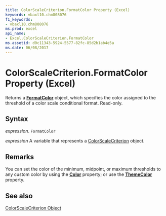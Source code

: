 ```yaml
---
title: ColorScaleCriterion.FormatColor Property (Excel)
keywords: vbaxl10.chm808076
f1_keywords:
- vbaxl10.chm808076
ms.prod: excel
api_name:
- Excel.ColorScaleCriterion.FormatColor
ms.assetid: d0c11343-5924-5577-82fc-85d2b1ab4e5a
ms.date: 06/08/2017
---
```



# ColorScaleCriterion.FormatColor Property (Excel)

Returns a  **[FormatColor](Excel.FormatColor.md)** object, which specifies the color assigned to the threshold of a color scale conditional format. Read-only.


## Syntax

 _expression_. `FormatColor`

 _expression_ A variable that represents a [ColorScaleCriterion](Excel.ColorScaleCriterion.md) object.


## Remarks

You can set the color of the minimum, midpoint, or maximum thresholds to any custom color by using the  **[Color](Excel.FormatColor.Color.md)** property; or use the **[ThemeColor](Excel.FormatColor.ThemeColor.md)** property.


## See also


[ColorScaleCriterion Object](Excel.ColorScaleCriterion.md)


